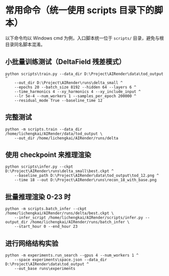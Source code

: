 # 常用命令（统一使用 scripts 目录下的脚本）

以下命令均以 Windows cmd 为例，入口脚本统一位于 `scripts/` 目录，避免与根目录同名脚本混淆。

## 小批量训练测试（DeltaField 残差模式）
```
python scripts\train.py --data_dir D:\Project\AIRender\data\tod_output ^
	--out_dir D:\Project\AIRender\runs\delta_small ^
	--epochs 20 --batch_size 8192 --hidden 64 --layers 6 ^
	--time_harmonics 4 --xy_harmonics 4 --xy_include_input ^
	--lr 5e-4 --num_workers 1 --samples_per_epoch 200000 ^
	--residual_mode True --baseline_time 12
```

## 完整测试
```
python -m scripts.train --data_dir /home/lichengkai/AIRender/data/tod_output \
	--out_dir /home/lichengkai/AIRender/runs/delta
```

## 使用 checkpoint 来推理渲染
```
python scripts\infer.py --ckpt D:\Project\AIRender\runs\delta_small\best.ckpt ^
	--baseline_path D:\Project\AIRender\data\tod_output\tod_12.png ^
	--time 18 --out D:\Project\AIRender\runs\recon_18_with_base.png
```

## 批量推理渲染 0-23 时
```
python -m scripts.batch_infer --ckpt /home/lichengkai/AIRender/runs/delta/best.ckpt \
	--infer_script /home/lichengkai/AIRender/scripts/infer.py --output_dir /home/lichengkai/AIRender/runs/batch_infer \
	--start_hour 0 --end_hour 23
```

## 进行网络结构实验
```
python -m experiments.run_search --gpus 4 --num_workers 1 ^
	--space experiments\space.json --data_dir D:\Project\AIRender\data\tod_output ^
	--out_base runs\experiments
```
